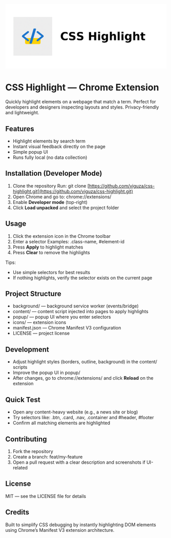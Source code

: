 ![banner](icons/banner.PNG)

# CSS Highlight — Chrome Extension

Quickly highlight elements on a webpage that match a term. Perfect for developers and designers inspecting layouts and styles. Privacy-friendly and lightweight.

## Features

* Highlight elements by search term
* Instant visual feedback directly on the page
* Simple popup UI
* Runs fully local (no data collection)

## Installation (Developer Mode)

1. Clone the repository
   Run: git clone [https://github.com/viguza/css-highlight.git](https://github.com/viguza/css-highlight.git)
2. Open Chrome and go to: chrome://extensions/
3. Enable **Developer mode** (top-right)
4. Click **Load unpacked** and select the project folder

## Usage

1. Click the extension icon in the Chrome toolbar
2. Enter a selector
   Examples: .class-name, #element-id
3. Press **Apply** to highlight matches
4. Press **Clear** to remove the highlights

Tips:

* Use simple selectors for best results
* If nothing highlights, verify the selector exists on the current page

## Project Structure

* background/ — background service worker (events/bridge)
* content/ — content script injected into pages to apply highlights
* popup/ — popup UI where you enter selectors
* icons/ — extension icons
* manifest.json — Chrome Manifest V3 configuration
* LICENSE — project license

## Development

* Adjust highlight styles (borders, outline, background) in the content/ scripts
* Improve the popup UI in popup/
* After changes, go to chrome://extensions/ and click **Reload** on the extension

## Quick Test

* Open any content-heavy website (e.g., a news site or blog)
* Try selectors like: .btn, .card, .nav, .container and #header, #footer
* Confirm all matching elements are highlighted

## Contributing

1. Fork the repository
2. Create a branch: feat/my-feature
3. Open a pull request with a clear description and screenshots if UI-related

## License

MIT — see the LICENSE file for details

## Credits

Built to simplify CSS debugging by instantly highlighting DOM elements using Chrome’s Manifest V3 extension architecture.
